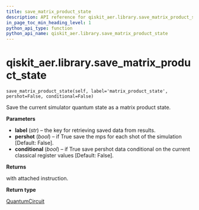 ```yaml
---
title: save_matrix_product_state
description: API reference for qiskit_aer.library.save_matrix_product_state
in_page_toc_min_heading_level: 1
python_api_type: function
python_api_name: qiskit_aer.library.save_matrix_product_state
---
```


# qiskit\_aer.library.save\_matrix\_product\_state

<span id="qiskit_aer.library.save_matrix_product_state" />

`save_matrix_product_state(self, label='matrix_product_state', pershot=False, conditional=False)`

Save the current simulator quantum state as a matrix product state.

**Parameters**

*   **label** (*str*) – the key for retrieving saved data from results.
*   **pershot** (*bool*) – if True save the mps for each shot of the simulation \[Default: False].
*   **conditional** (*bool*) – if True save pershot data conditional on the current classical register values \[Default: False].

**Returns**

with attached instruction.

**Return type**

[QuantumCircuit](qiskit.circuit.QuantumCircuit "qiskit.circuit.QuantumCircuit")

